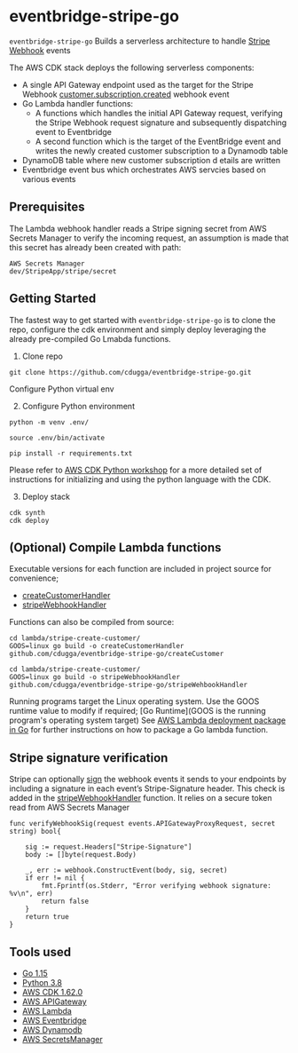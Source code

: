 # eventbridge-stripe-go 

`eventbridge-stripe-go` Builds a serverless architecture to handle [Stripe Webhook](https://stripe.com/docs/api/webhook_endpoints) events 

The AWS CDK stack deploys the following serverless components:
* A single API Gateway endpoint used as the target for the Stripe Webhook [customer.subscription.created](https://stripe.com/docs/api/events/types#event_types-customer.subscription.created) webhook event
* Go Lambda handler functions:
	* A functions which handles the initial API Gateway request, verifying the Stripe Webhook request signature and subsequently dispatching event to Eventbridge 
	* A second function which is the target of the EventBridge event and writes the newly created customer subscription to a Dynamodb table
* DynamoDB table where new customer subscription d
etails are written
* Eventbridge event bus which orchestrates AWS servcies based on various events

## Prerequisites
The Lambda webhook handler reads a Stripe signing secret from AWS Secrets Manager to verify the incoming request, an assumption is made that this secret has already been created with path: 
```
AWS Secrets Manager
dev/StripeApp/stripe/secret
```
## Getting Started

The fastest way to get started with `eventbridge-stripe-go` is to clone the repo, configure the cdk environment and simply deploy leveraging the already pre-compiled Go Lmabda functions. 

1. Clone repo
```
git clone https://github.com/cdugga/eventbridge-stripe-go.git
```

Configure Python virtual env

2. Configure Python environment
```
python -m venv .env/

source .env/bin/activate

pip install -r requirements.txt
```
Please refer to [AWS CDK Python workshop](https://cdkworkshop.com/30-python/20-create-project/200-virtualenv.html) for a more detailed set of instructions for initializing and using the python language with the CDK.  

3. Deploy stack

```
cdk synth
cdk deploy
```

## (Optional) Compile Lambda functions

Executable versions for each function are included in project source for convenience;
* [createCustomerHandler](https://github.com/cdugga/eventbridge-stripe-go/tree/master/lambda/stripe-create-customer)
* [stripeWebhookHandler](https://github.com/cdugga/eventbridge-stripe-go/tree/master/lambda/stripe-webhook-handler)

Functions can also be compiled from source:

```
cd lambda/stripe-create-customer/
GOOS=linux go build -o createCustomerHandler github.com/cdugga/eventbridge-stripe-go/createCustomer

cd lambda/stripe-create-customer/
GOOS=linux go build -o stripeWebhookHandler github.com/cdugga/eventbridge-stripe-go/stripeWehbookHandler
```
Running programs target the Linux operating system. Use the GOOS runtime value to modify if required; [Go Runtime](GOOS is the running program's operating system target)
See [AWS Lambda deployment package in Go](https://docs.aws.amazon.com/lambda/latest/dg/golang-package.html) for further instructions on how to package a Go lambda function. 

## Stripe signature verification
Stripe can optionally [sign](https://stripe.com/docs/webhooks/signatures) the webhook events it sends to your endpoints by including a signature in each event’s Stripe-Signature header. This check is added in the [stripeWebhookHandler](https://github.com/cdugga/eventbridge-stripe-go/tree/master/lambda/stripe-webhook-handler) function. It relies on a secure token read from AWS Secrets Manager

```
func verifyWebhookSig(request events.APIGatewayProxyRequest, secret string) bool{

	sig := request.Headers["Stripe-Signature"]
	body := []byte(request.Body)

	_, err := webhook.ConstructEvent(body, sig,	secret)
	if err != nil {
		fmt.Fprintf(os.Stderr, "Error verifying webhook signature: %v\n", err)
		return false
	}
	return true
}
```

## Tools used
* [Go 1.15](https://golang.org/)
* [Python 3.8](https://www.python.org/)
* [AWS CDK 1.62.0](https://github.com/aws/aws-cdk)
* [AWS APIGateway](https://aws.amazon.com/api-gateway/)
* [AWS Lambda](https://aws.amazon.com/lambda/)
* [AWS Eventbridge](https://aws.amazon.com/eventbridge/)
* [AWS Dynamodb](https://aws.amazon.com/dynamodb/)
* [AWS SecretsManager](https://aws.amazon.com/secrets-manager/)
